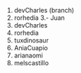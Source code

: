 

1. devCharles (branch)
2. rorhedia
3.- Juan
1. devCharles
2. rorhedia
3. tuxdinosaur
4. AniaCuapio
5. arianaomi
6. melscastillo
